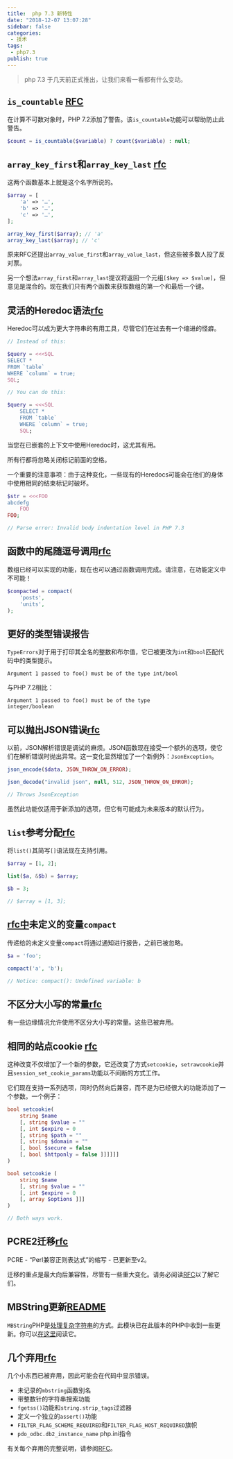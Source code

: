 ```yaml
---
title:  php 7.3 新特性
date: "2018-12-07 13:07:28"
sidebar: false
categories:
 - 技术
tags:
 - php7.3
publish: true
---
```



> php 7.3 于几天前正式推出，让我们来看一看都有什么变动。

## `is_countable` [RFC](https://wiki.php.net/rfc/is-countable)

在计算不可数对象时，PHP 7.2添加了警告。该`is_countable`功能可以帮助防止此警告。

```php
$count = is_countable($variable) ? count($variable) : null;
```

## `array_key_first`和`array_key_last` [rfc](https://wiki.php.net/rfc/array_key_first_last)

这两个函数基本上就是这个名字所说的。

```php
$array = [
    'a' => '…',
    'b' => '…',
    'c' => '…',
];

array_key_first($array); // 'a'
array_key_last($array); // 'c'
```

原来RFC还提出`array_value_first`和`array_value_last`，但这些被多数人投了反对票。

另一个想法`array_first`和`array_last`提议将返回一个元组`[$key => $value]`，但意见是混合的。现在我们只有两个函数来获取数组的第一个和最后一个键。

## 灵活的Heredoc语法[rfc](https://wiki.php.net/rfc/flexible_heredoc_nowdoc_syntaxes)

Heredoc可以成为更大字符串的有用工具，尽管它们在过去有一个缩进的怪癖。

```php
// Instead of this:

$query = <<<SQL
SELECT * 
FROM `table`
WHERE `column` = true;
SQL;

// You can do this:

$query = <<<SQL
    SELECT * 
    FROM `table`
    WHERE `column` = true;
    SQL;
```

当您在已嵌套的上下文中使用Heredoc时，这尤其有用。

所有行都将忽略关闭标记前面的空格。

一个重要的注意事项：由于这种变化，一些现有的Heredocs可能会在他们的身体中使用相同的结束标记时破坏。

```php
$str = <<<FOO
abcdefg
    FOO
FOO;

// Parse error: Invalid body indentation level in PHP 7.3
```

## 函数中的尾随逗号调用[rfc](https://wiki.php.net/rfc/trailing-comma-function-calls)

数组已经可以实现的功能，现在也可以通过函数调用完成。请注意，在功能定义中不可能！

```php
$compacted = compact(
    'posts',
    'units',
);
```

## 更好的类型错误报告

`TypeErrors`对于用于打印其全名的整数和布尔值，它已被更改为`int`和`bool`匹配代码中的类型提示。

```
Argument 1 passed to foo() must be of the type int/bool
```

与PHP 7.2相比：

```
Argument 1 passed to foo() must be of the type 
integer/boolean
```

## 可以抛出JSON错误[rfc](https://wiki.php.net/rfc/json_throw_on_error)

以前，JSON解析错误是调试的麻烦。JSON函数现在接受一个额外的选项，使它们在解析错误时抛出异常。这一变化显然增加了一个新例外：`JsonException`。

```php
json_encode($data, JSON_THROW_ON_ERROR);

json_decode("invalid json", null, 512, JSON_THROW_ON_ERROR);

// Throws JsonException
```

虽然此功能仅适用于新添加的选项，但它有可能成为未来版本的默认行为。

## `list`参考分配[rfc](https://wiki.php.net/rfc/list_reference_assignment)

将`list()`其简写`[]`语法现在支持引用。

```php
$array = [1, 2];

list($a, &$b) = $array;

$b = 3;

// $array = [1, 3];
```

## [rfc中](https://wiki.php.net/rfc/compact)未定义的变量`compact` 

传递给的未定义变量`compact`将通过通知进行报告，之前已被忽略。

```php
$a = 'foo';

compact('a', 'b'); 

// Notice: compact(): Undefined variable: b
```

## 不区分大小写的常量[rfc](https://wiki.php.net/rfc/case_insensitive_constant_deprecation)

有一些边缘情况允许使用不区分大小写的常量。这些已被弃用。

## 相同的站点cookie [rfc](https://wiki.php.net/rfc/same-site-cookie)

这种改变不仅增加了一个新的参数，它还改变了方式`setcookie`，`setrawcookie`并且`session_set_cookie_params`功能以不间断的方式工作。

它们现在支持一系列选项，同时仍然向后兼容，而不是为已经很大的功能添加了一个参数。一个例子：

```php
bool setcookie(
    string $name 
    [, string $value = "" 
    [, int $expire = 0 
    [, string $path = "" 
    [, string $domain = "" 
    [, bool $secure = false 
    [, bool $httponly = false ]]]]]] 
)

bool setcookie ( 
    string $name 
    [, string $value = "" 
    [, int $expire = 0 
    [, array $options ]]] 
)

// Both ways work.
```

## PCRE2迁移[rfc](https://wiki.php.net/rfc/pcre2-migration)

PCRE - “Perl兼容正则表达式”的缩写 - 已更新至v2。

迁移的重点是最大向后兼容性，尽管有一些重大变化。请务必阅读[RFC](https://wiki.php.net/rfc/pcre2-migration)以了解它们。

## MBString更新[README](https://github.com/php/php-src/blob/php-7.3.0RC6/UPGRADING#L186-L232)

`MBString`PHP是[处理复杂字符串](http://php.net/manual/en/intro.mbstring.php)的方式。此模块已在此版本的PHP中收到一些更新。你可以[在这里](https://github.com/php/php-src/blob/php-7.3.0RC6/UPGRADING#L186-L232)阅读它。

## 几个弃用[rfc](https://wiki.php.net/rfc/deprecations_php_7_3)

几个小东西已被弃用，因此可能会在代码中显示错误。

- 未记录的`mbstring`函数别名
- 带整数针的字符串搜索功能
- `fgetss()`功能和`string.strip_tags`过滤器
- 定义一个独立的`assert()`功能
- `FILTER_FLAG_SCHEME_REQUIRED`和`FILTER_FLAG_HOST_REQUIRED`旗帜
- `pdo_odbc.db2_instance_name` php.ini指令

有关每个弃用的完整说明，请参阅[RFC](https://wiki.php.net/rfc/deprecations_php_7_3)。